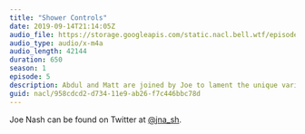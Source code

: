```yaml
---
title: "Shower Controls"
date: 2019-09-14T21:14:05Z
audio_file: https://storage.googleapis.com/static.nacl.bell.wtf/episodes/5-shower-controls.m4a
audio_type: audio/x-m4a
audio_length: 42144
duration: 650
season: 1
episode: 5
description: Abdul and Matt are joined by Joe to lament the unique variety of shower controls.
guid: nacl/958cdcd2-d734-11e9-ab26-f7c446bbc78d
---
```


Joe Nash can be found on Twitter at [@jna_sh](https://twitter.com/jna_sh).
